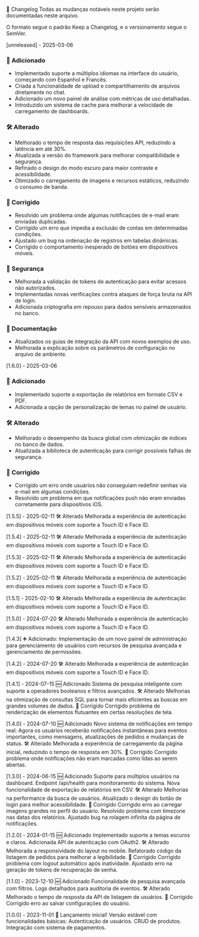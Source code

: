 📜 Changelog
Todas as mudanças notáveis neste projeto serão documentadas neste arquivo.

O formato segue o padrão Keep a Changelog, e o versionamento segue o SemVer.

[unreleased] - 2025-03-06

### 🚀 Adicionado
- Implementado suporte a múltiplos idiomas na interface do usuário, começando com Espanhol e Francês.
- Criada a funcionalidade de upload e compartilhamento de arquivos diretamente no chat.
- Adicionado um novo painel de análise com métricas de uso detalhadas.
- Introduzido um sistema de cache para melhorar a velocidade de carregamento de dashboards.

### 🛠️ Alterado
- Melhorado o tempo de resposta das requisições API, reduzindo a latência em até 30%.
- Atualizada a versão do framework para melhorar compatibilidade e segurança.
- Refinado o design do modo escuro para maior contraste e acessibilidade.
- Otimizado o carregamento de imagens e recursos estáticos, reduzindo o consumo de banda.

### 🐞 Corrigido
- Resolvido um problema onde algumas notificações de e-mail eram enviadas duplicadas.
- Corrigido um erro que impedia a exclusão de contas em determinadas condições.
- Ajustado um bug na ordenação de registros em tabelas dinâmicas.
- Corrigido o comportamento inesperado de botões em dispositivos móveis.

### 🔐 Segurança
- Melhorada a validação de tokens de autenticação para evitar acessos não autorizados.
- Implementadas novas verificações contra ataques de força bruta na API de login.
- Adicionada criptografia em repouso para dados sensíveis armazenados no banco.

### 📘 Documentação
- Atualizados os guias de integração da API com novos exemplos de uso.
- Melhorada a explicação sobre os parâmetros de configuração no arquivo de ambiente.


[1.6.0] - 2025-03-06

### 🚀 Adicionado
- Implementado suporte a exportação de relatórios em formato CSV e PDF.
- Adicionada a opção de personalização de temas no painel de usuário.

### 🛠️ Alterado
- Melhorado o desempenho da busca global com otimização de índices no banco de dados.
- Atualizada a biblioteca de autenticação para corrigir possíveis falhas de segurança.

### 🐞 Corrigido
- Corrigido um erro onde usuários não conseguiam redefinir senhas via e-mail em algumas condições.
- Resolvido um problema em que notificações push não eram enviadas corretamente para dispositivos iOS.


[1.5.5] - 2025-02-11
🛠️ Alterado
Melhorada a experiência de autenticação em dispositivos móveis com suporte a Touch ID e Face ID.

[1.5.4] - 2025-02-11
🛠️ Alterado
Melhorada a experiência de autenticação em dispositivos móveis com suporte a Touch ID e Face ID.

[1.5.3] - 2025-02-11
🛠️ Alterado
Melhorada a experiência de autenticação em dispositivos móveis com suporte a Touch ID e Face ID.

[1.5.2] - 2025-02-11
🛠️ Alterado
Melhorada a experiência de autenticação em dispositivos móveis com suporte a Touch ID e Face ID.

[1.5.1] - 2025-02-10
🛠️ Alterado
Melhorada a experiência de autenticação em dispositivos móveis com suporte a Touch ID e Face ID.

[1.5.0] - 2024-07-20
🛠️ Alterado
Melhorada a experiência de autenticação em dispositivos móveis com suporte a Touch ID e Face ID.

[1.4.3]
➕ Adicionado:
Implementação de um novo painel de administração para gerenciamento de usuários com recursos de pesquisa avançada e gerenciamento de permissões.

[1.4.2] - 2024-07-20
🛠️ Alterado
Melhorada a experiência de autenticação em dispositivos móveis com suporte a Touch ID e Face ID.

[1.4.1] - 2024-07-15
🆕 Adicionado
Sistema de pesquisa inteligente com suporte a operadores booleanos e filtros avançados.
🛠️ Alterado
Melhorias na otimização de consultas SQL para tornar mais eficientes as buscas em grandes volumes de dados.
🐛 Corrigido
Corrigido problema de renderização de elementos flutuantes em certas resoluções de tela.

[1.4.0] - 2024-07-10
🆕 Adicionado
Novo sistema de notificações em tempo real: Agora os usuários receberão notificações instantâneas para eventos importantes, como mensagens, atualizações de pedidos e mudanças de status.
🛠️ Alterado
Melhorada a experiência de carregamento da página inicial, reduzindo o tempo de resposta em 30%.
🐛 Corrigido
Corrigido problema onde notificações não eram marcadas como lidas ao serem abertas.

[1.3.0] - 2024-06-15
🆕 Adicionado
Suporte para múltiplos usuários na dashboard.
Endpoint /api/health para monitoramento do sistema.
Nova funcionalidade de exportação de relatórios em CSV.
🛠️ Alterado
Melhorias na performance da busca de usuários.
Atualizado o design do botão de login para melhor acessibilidade.
🐛 Corrigido
Corrigido erro ao carregar imagens grandes no perfil do usuário.
Resolvido problema com timezone nas datas dos relatórios.
Ajustado bug na rolagem infinita da página de notificações.

[1.2.0] - 2024-01-15
🆕 Adicionado
Implementado suporte a temas escuros e claros.
Adicionada API de autenticação com OAuth2.
🛠️ Alterado
Melhorada a responsividade do layout no mobile.
Refatorado código da listagem de pedidos para melhorar a legibilidade.
🐛 Corrigido
Corrigido problema com logout automático após inatividade.
Ajustado erro na geração de tokens de recuperação de senha.

[1.1.0] - 2023-12-10
🆕 Adicionado
Funcionalidade de pesquisa avançada com filtros.
Logs detalhados para auditoria de eventos.
🛠️ Alterado
Melhorado o tempo de resposta da API de listagem de usuários.
🐛 Corrigido
Corrigido erro ao salvar configurações do usuário.

[1.0.0] - 2023-11-01
🚀 Lançamento inicial!
Versão estável com funcionalidades básicas:
Autenticação de usuários.
CRUD de produtos.
Integração com sistema de pagamentos.
